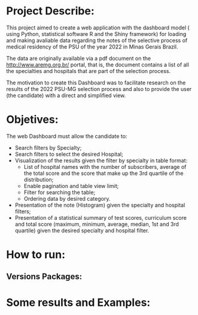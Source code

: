 # Project Describe: 
  This project aimed to create a web application with the dashboard model ( using Python, statistical software R and the Shiny framework) for loading and making avaliable data regarding the notes of the selective process of medical residency of the PSU of the year 2022 in Minas Gerais Brazil. 
  
  The data are originally available via a pdf document on the http://www.aremg.org.br/ portal, that is, the document contains a list of all the specialties and hospitals that are part of the selection process.
  
  The motivation to create this Dashboard was to facilitate research on the results of the 2022 PSU-MG selection process and also to provide the user (the candidate) with a direct and simplified view.

# Objetives: 
The web Dashboard must allow the candidate to:
  * Search filters by Specialty;  
  * Search filters to select the desired Hospital;  
  * Visualization of the results given the filter by specialty in table format:
    * List of hospital names with the number of subscribers, average of the total score and the score that make up the 3rd quartile of the distribution;  
    * Enable pagination and table view limit;  
    * Filter for searching the table;  
    * Ordering data by desired category.  
  * Presentation of the note (Histogram) given the specialty and hospital filters;  
  * Presentation of a statistical summary of test scores, curriculum score and total score (maximum, minimum, average, median, 1st and 3rd quartile) given the desired specialty and hospital filter.

# How to run: 
## Versions Packages: 

# Some results and Examples: 
